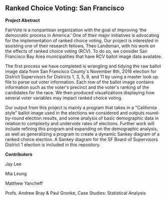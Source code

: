 ## Ranked Choice Voting: San Francisco

**Project Abstract**

FairVote is a nonpartisan organization with the goal of improving ‘the democratic process in America.’ One of their major initiatives is advocating for the implementation of ranked choice voting. Our project is interested in assisting one of their research fellows, Theo Landsman, with his work on the effects of ranked choice voting (RCV). To do so, we consider San Francisco Bay Area municipalities that have RCV ballot image data available.

The first process we have completed is wrangling and tidying the raw ballot image data from San Francisco County's November 8th, 2016 election for District Supervisors for Districts 1, 3, 5, 9, and 11 by using a master look up file to parse out voter information. Each row of the ballot image contains information such as the voter's precinct and the voter's ranking of the candidates for the race. We then produced visualizations displaying how several voter variables may impact ranked choice voting. 

Our output from this project is mainly a program that takes in a "California style" ballot image used in the elections we considered and outputs round-by-round election results, and some analysis of basic demographic data in relation to complexity and undervote rates of elections. Further work will include refining this program and expanding on the demographic analysis, as well as generalizing a program to create a dynamic Sankey diagram of a ranked choice election. A Sankey diagram for the SF Board of Supervisors District 1 election is included in this repository.

**Contributors**

Jay Lee

Mia Leung 

Matthew Yancheff

Profs. Andrew Bray & Paul Gronke, Case Studies: Statistical Analysis

